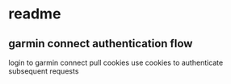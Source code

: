 # readme

## garmin connect authentication flow
login to garmin connect
pull cookies
use cookies to authenticate subsequent requests
